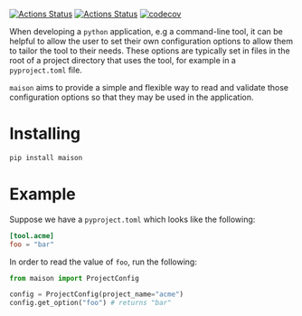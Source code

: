 [![Actions Status](https://github.com/dbatten5/maison/workflows/Tests/badge.svg)](https://github.com/dbatten5/maison/actions)
[![Actions Status](https://github.com/dbatten5/maison/workflows/Release/badge.svg)](https://github.com/dbatten5/maison/actions)
[![codecov](https://codecov.io/gh/dbatten5/maison/branch/main/graph/badge.svg?token=948J8ECAQT)](https://codecov.io/gh/dbatten5/maison)

When developing a `python` application, e.g a command-line tool, it can be
helpful to allow the user to set their own configuration options to allow them
to tailor the tool to their needs. These options are typically set in files in
the root of a project directory that uses the tool, for example in a
`pyproject.toml` file.

`maison` aims to provide a simple and flexible way to read and validate those
configuration options so that they may be used in the application.

# Installing

```bash
pip install maison
```

# Example

Suppose we have a `pyproject.toml` which looks like the following:

```toml
[tool.acme]
foo = "bar"
```

In order to read the value of `foo`, run the following:

```python
from maison import ProjectConfig

config = ProjectConfig(project_name="acme")
config.get_option("foo") # returns "bar"
```
